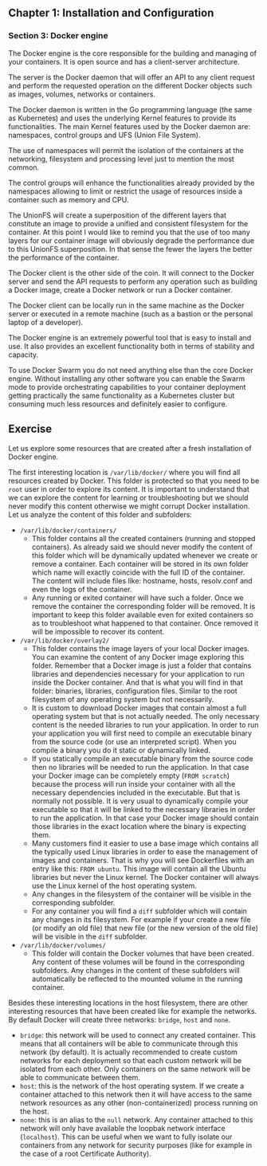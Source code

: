 ## Chapter 1: Installation and Configuration

### Section 3: Docker engine

The Docker engine is the core responsible for the building and managing of your containers.
It is open source and has a client-server architecture.

The server is the Docker daemon that will offer an API to any client request and perform the requested operation on the different Docker objects such as images, volumes, networks or containers.

The Docker daemon is written in the Go programming language (the same as Kubernetes) and uses the underlying Kernel features to provide its functionalities.
The main Kernel features used by the Docker daemon are: namespaces, control groups and UFS (Union File System).

The use of namespaces will permit the isolation of the containers at the networking, filesystem and processing level just to mention the most common.

The control groups will enhance the functionalities already provided by the namespaces allowing to limit or restrict the usage of resources inside a container such as memory and CPU.

The UnionFS will create a superposition of the different layers that constitute an image to provide a unified and consistent filesystem for the container. 
At this point I would like to remind you that the use of too many layers for our container image will obviously degrade the performance due to this UnionFS superposition.
In that sense the fewer the layers the better the performance of the container.

The Docker client is the other side of the coin.
It will connect to the Docker server and send the API requests to perform any operation such as building a Docker image, create a Docker network or run a Docker container.

The Docker client can be locally run in the same machine as the Docker server or executed in a remote machine (such as a bastion or the personal laptop of a developer).

The Docker engine is an extremely powerful tool that is easy to install and use.
It also provides an excellent functionality both in terms of stability and capacity.

To use Docker Swarm you do not need anything else than the core Docker engine. 
Without installing any other software you can enable the Swarm mode to provide orchestrating capabilities to your container deployment getting practically the same functionality as a Kubernetes cluster but consuming much less resources and definitely easier to configure.

## Exercise

Let us explore some resources that are created after a fresh installation of Docker engine.

The first interesting location is `/var/lib/docker/` where you will find all resources created by Docker.
This folder is protected so that you need to be `root` user in order to explore its content.
It is important to understand that we can explore the content for learning or troubleshooting but we should never modify this content otherwise we might corrupt Docker installation.
Let us analyze the content of this folder and subfolders:
- `/var/lib/docker/containers/`
  - This folder contains all the created containers (running and stopped containers). 
As already said we should never modify the content of this folder which will be dynamically updated whenever we create or remove a container.
Each container will be stored in its own folder which name will exactly coincide with the full ID of the container.
The content will include files like: hostname, hosts, resolv.conf and even the logs of the container.
  - Any running  or exited container will have such a folder.
Once we remove the container the corresponding folder will be removed.
It is important to keep this folder available even for exited containers so as to troubleshoot what happened to that container.
Once removed it will be impossible to recover its content.
- `/var/lib/docker/overlay2/`
  - This folder contains the image layers of your local Docker images.
You can examine the content of any Docker image exploring this folder.
Remember that a Docker image is just a folder that contains libraries and dependencies necessary for your application to run inside the Docker container.
And that is what you will find in that folder: binaries, libraries, configuration files.
Similar to the root filesystem of any operating system but not necessarily.
  - It is custom to download Docker images that contain almost a full operating system but that is not actually needed.
The only necessary content is the needed libraries to run your application.
In order to run your application you will first need to compile an executable binary from the source code (or use an interpreted script).
When you compile a binary you do it static or dynamically linked.
  - If you statically compile an executable binary from the source code then no libraries will be needed to run the application.
In that case your Docker image can be completely empty (`FROM scratch`) because the process will run inside your container with all the necessary dependencies included in the executable.
But that is normally not possible.
It is very usual to dynamically compile your executable so that it will be linked to the necessary libraries in order to run the application.
In that case your Docker image should contain those libraries in the exact location where the binary is expecting them.
  - Many customers find it easier to use a base image which contains all the typically used Linux libraries in order to ease the management of images and containers. 
That is why you will see Dockerfiles with an entry like this: `FROM ubuntu`.
This image will contain all the Ubuntu libraries but never the Linux kernel.
The Docker container will always use the Linux kernel of the host operating system.
  - Any changes in the filesystem of the container will be visible in the corresponding subfolder.
  - For any container you will find a `diff` subfolder which will contain any changes in its filesystem.
For example if your create a new file (or modify an old file) that new file (or the new version of the old file) will be visible in the `diff` subfolder.
- `/var/lib/docker/volumes/`
  - This folder will contain the Docker volumes that have been created.
Any content of these volumes will be found in the corresponding subfolders.
Any changes in the content of these subfolders will automatically be reflected to the mounted volume in the running container.

Besides these interesting locations in the host filesystem, there are other interesting resources that have been created like for example the networks.
By default Docker will create three networks: `bridge`, `host` and `none`.
- `bridge`: this network will be used to connect any created container. This means that all containers will be able to communicate through this network (by default). It is actually recommended to create custom networks for each deployment so that each custom network will be isolated from each other. Only containers on the same network will be able to communicate between them.
- `host`: this is the network of the host operating system. If we create a container attached to this network then it will have access to the same network resources as any other (non-containerized) process running on the host.
- `none`: this is an alias to the `null` network. Any container attached to this network will only have available the loopbak network interface (`localhost`). This can be useful when we want to fully isolate our containers from any network for security purposes (like for example in the case of a root Certificate Authority).
